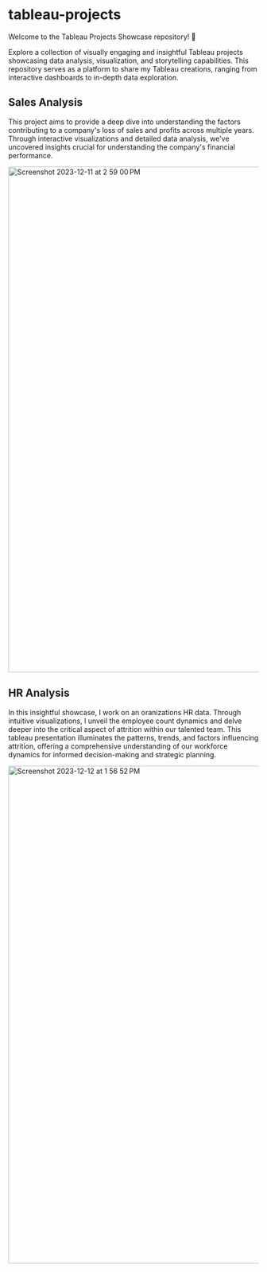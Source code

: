 # tableau-projects
Welcome to the Tableau Projects Showcase repository! 🚀

Explore a collection of visually engaging and insightful Tableau projects showcasing data analysis, visualization, and storytelling capabilities. This repository serves as a platform to share my Tableau creations, ranging from interactive dashboards to in-depth data exploration.

<en> 

## Sales Analysis 
This project aims to provide a deep dive into understanding the factors contributing to a company's loss of sales and profits across multiple years. Through interactive visualizations and detailed data analysis, we've uncovered insights crucial for understanding the company's financial performance.

<img width="1017" alt="Screenshot 2023-12-11 at 2 59 00 PM" src="https://github.com/harsh12panghal/tableau-projects/assets/102521089/56c65280-e8b1-4fb1-96a4-6fc596664595">


## HR Analysis 
In this insightful showcase, I work on an oranizations HR data. Through intuitive visualizations, I unveil the employee count dynamics and delve deeper into the critical aspect of attrition within our talented team. This tableau presentation illuminates the patterns, trends, and factors influencing attrition, offering a comprehensive understanding of our workforce dynamics for informed decision-making and strategic planning.

<img width="1001" alt="Screenshot 2023-12-12 at 1 56 52 PM" src="https://github.com/harsh12panghal/tableau-projects/assets/102521089/3f385848-de49-429e-b9aa-651349ac0a22">
